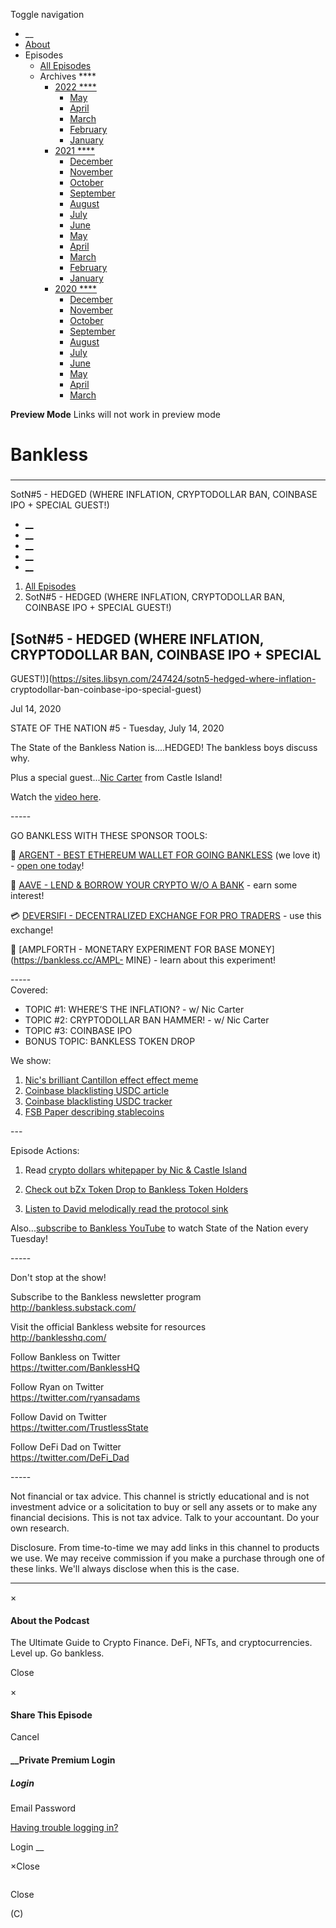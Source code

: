 Toggle navigation [](/247424 "Home Page")

  * __
  * [About]()
  * Episodes 
    * [All Episodes](/247424)
    * Archives ****
      * [2022 ****](/247424/2022)
        * [May](/247424/2022/05)
        * [April](/247424/2022/04)
        * [March](/247424/2022/03)
        * [February](/247424/2022/02)
        * [January](/247424/2022/01)
      * [2021 ****](/247424/2021)
        * [December](/247424/2021/12)
        * [November](/247424/2021/11)
        * [October](/247424/2021/10)
        * [September](/247424/2021/09)
        * [August](/247424/2021/08)
        * [July](/247424/2021/07)
        * [June](/247424/2021/06)
        * [May](/247424/2021/05)
        * [April](/247424/2021/04)
        * [March](/247424/2021/03)
        * [February](/247424/2021/02)
        * [January](/247424/2021/01)
      * [2020 ****](/247424/2020)
        * [December](/247424/2020/12)
        * [November](/247424/2020/11)
        * [October](/247424/2020/10)
        * [September](/247424/2020/09)
        * [August](/247424/2020/08)
        * [July](/247424/2020/07)
        * [June](/247424/2020/06)
        * [May](/247424/2020/05)
        * [April](/247424/2020/04)
        * [March](/247424/2020/03)

**Preview Mode** Links will not work in preview mode

# Bankless

###

* * *

SotN#5 - HEDGED (WHERE INFLATION, CRYPTODOLLAR BAN, COINBASE IPO + SPECIAL
GUEST!)

  * [__](http://twitter.com/banklesshq "Visit Us on Twitter")
  * [__](mailto:ryan@mythos.capital "Email This Podcast")
  * [__](http://feeds.libsyn.com/247424/rss "Subscribe to RSS Feed")
  * [__](https://podcasts.apple.com/us/podcast/bankless/id1499409058?ls=1 "Listen on Apple Podcasts")
  * [__](https://open.spotify.com/show/41TNnXSv5ExcQSzEGLlGhy "Listen on Spotify")

  1. [All Episodes](/247424)
  2. SotN#5 - HEDGED (WHERE INFLATION, CRYPTODOLLAR BAN, COINBASE IPO + SPECIAL GUEST!)

## [SotN#5 - HEDGED (WHERE INFLATION, CRYPTODOLLAR BAN, COINBASE IPO + SPECIAL
GUEST!)](https://sites.libsyn.com/247424/sotn5-hedged-where-inflation-
cryptodollar-ban-coinbase-ipo-special-guest)

Jul 14, 2020

STATE OF THE NATION #5 - Tuesday, July 14, 2020

The State of the Bankless Nation is....HEDGED! The bankless boys discuss why.

Plus a special guest...[Nic Carter](https://twitter.com/nic__carter) from
Castle Island!

Watch the [video here](https://youtu.be/JJkzVieU40k).

\-----

GO BANKLESS WITH THESE SPONSOR TOOLS:

💸 [ARGENT - BEST ETHEREUM WALLET FOR GOING
BANKLESS](https://bankless.cc/argent-SOTN) (we love it) - [open one
today](https://bankless.cc/argent-SOTN)!  
  
🌈 [AAVE - LEND & BORROW YOUR CRYPTO W/O A BANK](https://bankless.cc/aave) \-
earn some interest!

💳 [DEVERSIFI - DECENTRALIZED EXCHANGE FOR PRO
TRADERS](https://bankless.cc/DeversiFi) \- use this exchange!  

💸 [AMPLFORTH - MONETARY EXPERIMENT FOR BASE MONEY](https://bankless.cc/AMPL-
MINE) \- learn about this experiment!

\-----  
Covered:

  * TOPIC #1: WHERE’S THE INFLATION? - w/ Nic Carter
  * TOPIC #2: CRYPTODOLLAR BAN HAMMER! - w/ Nic Carter
  * TOPIC #3: COINBASE IPO
  * BONUS TOPIC: BANKLESS TOKEN DROP

We show:

  1. [Nic's brilliant Cantillon effect effect meme](https://twitter.com/nic__carter/status/128102012901960499)
  2. [ Coinbase blacklisting USDC article](https://www.theblockcrypto.com/linked/70850/centre-appears-to-have-blacklisted-an-address-holding-usdc-for-the-first-time)
  3. [ Coinbase blacklisting USDC tracker](https://explore.duneanalytics.com/public/dashboards/QMiStmCNNcVmzf2BbW12njfGRTUPz373hkgcH7JB)
  4. [FSB Paper describing stablecoins](https://www.fsb.org/wp-content/uploads/P140420-1.pdf)

\---

Episode Actions:

1) Read [crypto dollars whitepaper by Nic & Castle
Island](https://www.castleisland.vc/cryptodollars)

2) [Check out bZx Token Drop to Bankless Token
Holders](https://bankless.substack.com/p/the-first-community-drop)

3) [Listen to David melodically read the protocol sink
](https://www.youtube.com/watch?v=S3AabSWeq2c)

Also...[subscribe to Bankless YouTube](https://www.youtube.com/c/bankless) to
watch State of the Nation every Tuesday!

\-----

Don't stop at the show!

Subscribe to the Bankless newsletter program  
<http://bankless.substack.com/>

Visit the official Bankless website for resources  
<http://banklesshq.com/>

Follow Bankless on Twitter  
<https://twitter.com/BanklessHQ>

Follow Ryan on Twitter  
<https://twitter.com/ryansadams>

Follow David on Twitter  
<https://twitter.com/TrustlessState>

Follow DeFi Dad on Twitter  
<https://twitter.com/DeFi_Dad>

  
\-----

Not financial or tax advice. This channel is strictly educational and is not
investment advice or a solicitation to buy or sell any assets or to make any
financial decisions. This is not tax advice. Talk to your accountant. Do your
own research.



Disclosure. From time-to-time we may add links in this channel to products we
use. We may receive commission if you make a purchase through one of these
links. We'll always disclose when this is the case.

* * *

×

#### About the Podcast

The Ultimate Guide to Crypto Finance. DeFi, NFTs, and cryptocurrencies. Level
up. Go bankless.

Close

×

#### Share This Episode

Cancel

#### __Private Premium Login

##### Login

Email Password

[Having trouble logging in?](')

Login __

×Close

![]()

Close

(C)

